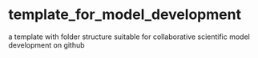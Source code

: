 # template_for_model_development
a template with folder structure suitable for collaborative scientific model development on github
